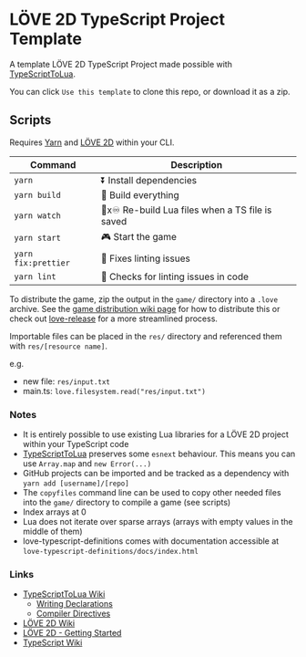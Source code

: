 # LÖVE 2D TypeScript Project Template

A template LÖVE 2D TypeScript Project made possible with [TypeScriptToLua](https://github.com/TypeScriptToLua/TypeScriptToLua).

You can click `Use this template` to clone this repo, or download it as a zip.

## Scripts

Requires [Yarn](https://www.npmjs.com/package/yarn) and [LÖVE 2D](https://love2d.org/) within your CLI.

| Command | Description |
| ------- | ----------- |
| `yarn` | ⏬ Install dependencies |
| `yarn build` | 🔨 Build everything |
| `yarn watch` | 🔨x♾ Re-build Lua files when a TS file is saved |
| `yarn start` | 🎮 Start the game |
| `yarn fix:prettier` | 💄 Fixes linting issues |
| `yarn lint` | 💄 Checks for linting issues in code |

To distribute the game, zip the output in the `game/` directory into a `.love` archive. See the [game distribution wiki page](https://love2d.org/wiki/Game_Distribution) for how to distribute this or check out [love-release](https://github.com/MisterDA/love-release) for a more streamlined process.

Importable files can be placed in the `res/` directory and referenced them with `res/[resource name]`.

e.g.

-   new file: `res/input.txt`
-   main.ts: `love.filesystem.read("res/input.txt")`

### Notes

-   It is entirely possible to use existing Lua libraries for a LÖVE 2D project within your TypeScript code
-   [TypeScriptToLua](https://github.com/TypeScriptToLua/TypeScriptToLua) preserves some `esnext` behaviour. This means you can use `Array.map` and `new Error(...)`
-   GitHub projects can be imported and be tracked as a dependency with `yarn add [username]/[repo]`
-   The `copyfiles` command line can be used to copy other needed files into the `game/` directory to compile a game (see scripts)
-   Index arrays at 0
-   Lua does not iterate over sparse arrays (arrays with empty values in the middle of them)
-   love-typescript-definitions comes with documentation accessible at `love-typescript-definitions/docs/index.html`

### Links

-   [TypeScriptToLua Wiki](https://github.com/TypeScriptToLua/TypeScriptToLua/wiki)
    -   [Writing Declarations](https://github.com/TypeScriptToLua/TypeScriptToLua/wiki/Writing-Declarations)
    -   [Compiler Directives](https://github.com/TypeScriptToLua/TypeScriptToLua/wiki/Compiler-Directives)
-   [LÖVE 2D Wiki](https://love2d.org/wiki/Main_Page)
-   [LÖVE 2D - Getting Started](https://love2d.org/wiki/Getting_Started)
-   [TypeScript Wiki](https://github.com/Microsoft/TypeScript/wiki)

